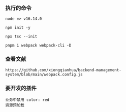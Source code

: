 ### 执行的命令
```text
node => v16.14.0

npm init -y

npx tsc --init

pnpm i webpack webpack-cli -D

```


### 查看文献
```
https://github.com/xiongqianhua/backend-management-system/blob/main/webpack.config.js
```


### 要开发的插件
```
业务中禁用 color: red
资源预加载
```